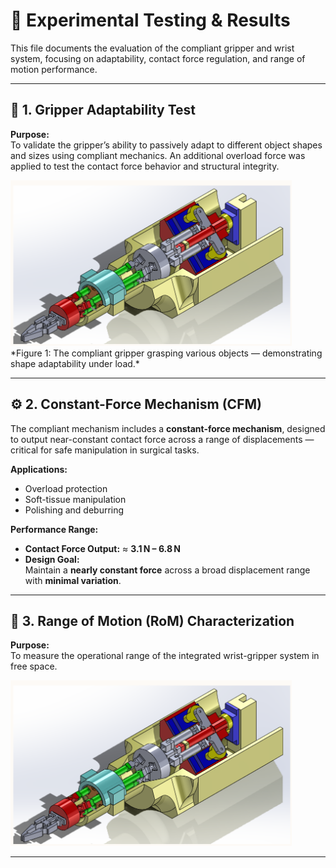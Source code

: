 # 🧪 Experimental Testing & Results

This file documents the evaluation of the compliant gripper and wrist system, focusing on adaptability, contact force regulation, and range of motion performance.

---

## 📌 1. Gripper Adaptability Test

**Purpose:**  
To validate the gripper’s ability to passively adapt to different object shapes and sizes using compliant mechanics. An additional overload force was applied to test the contact force behavior and structural integrity.

<img src="docs/images/CAD_MODEL.png" alt="Hardware Schematics" width="450"/>
*Figure 1: The compliant gripper grasping various objects — demonstrating shape adaptability under load.*

---

## ⚙️ 2. Constant-Force Mechanism (CFM)

The compliant mechanism includes a **constant-force mechanism**, designed to output near-constant contact force across a range of displacements — critical for safe manipulation in surgical tasks.

**Applications:**  
- Overload protection  
- Soft-tissue manipulation  
- Polishing and deburring

**Performance Range:**

- **Contact Force Output:** ≈ **3.1 N – 6.8 N**
- **Design Goal:**  
  Maintain a **nearly constant force** across a broad displacement range with **minimal variation**.

---

## 📐 3. Range of Motion (RoM) Characterization

**Purpose:**  
To measure the operational range of the integrated wrist-gripper system in free space.

<img src="docs/images/CAD_MODEL.png" alt="Hardware Schematics" width="450"/>




---


